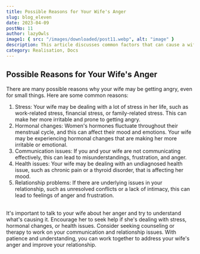 ```yaml
---
title: Possible Reasons for Your Wife's Anger
slug: blog_eleven
date: 2023-04-09
postNo: 11
author: lazyOwls
image1: { src: "/images/downloaded/post11.webp", alt: "image" }
description: This article discusses common factors that can cause a wife to feel angry, such as stress, hormones, communication problems, health issues, and relationship problems. It recommends that partners openly communicate and seek counseling or therapy when necessary to address the root causes of anger and improve their relationship.
category: Realisation, Docs
---
```


## Possible Reasons for Your Wife's Anger

There are many possible reasons why your wife may be getting angry, even for small things. Here are some common reasons:

1. Stress: Your wife may be dealing with a lot of stress in her life, such as work-related stress, financial stress, or family-related stress. This can make her more irritable and prone to getting angry.
2. Hormonal changes: Women's hormones fluctuate throughout their menstrual cycle, and this can affect their mood and emotions. Your wife may be experiencing hormonal changes that are making her more irritable or emotional.
3. Communication issues: If you and your wife are not communicating effectively, this can lead to misunderstandings, frustration, and anger.
4. Health issues: Your wife may be dealing with an undiagnosed health issue, such as chronic pain or a thyroid disorder, that is affecting her mood.
5. Relationship problems: If there are underlying issues in your relationship, such as unresolved conflicts or a lack of intimacy, this can lead to feelings of anger and frustration.

<br>
It's important to talk to your wife about her anger and try to understand what's causing it. Encourage her to seek help if she's dealing with stress, hormonal changes, or health issues. Consider seeking counseling or therapy to work on your communication and relationship issues. With patience and understanding, you can work together to address your wife's anger and improve your relationship.
